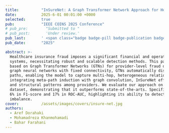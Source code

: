 ```yaml
---
title:          "InSureNet: A Graph Transformer Network Approach for Health Insurance Fraud Detection"
date:           2025-6-01 00:01:00 +0000
selected:       true
pub:            "IEEE COINS 2025 Conference"
# pub_pre:        "Submitted to "
# pub_post:       'Under review.'
pub_last:       ' <span class="badge badge-pill badge-publication badge-success">Spotlight</span>'
pub_date:       "2025"

abstract: >- 
  Healthcare insurance fraud imposes a significant financial and operational burden on medical
  systems, necessitating robust and scalable detection methods. This paper presents InSureNet, a novel framework
  based on Graph Transformer Networks (GTNs) for provider-level fraud detection. Unlike conventional
  graph neural networks with fixed connectivity, GTNs automatically discover and learn compositional meta-
  paths, enabling the model to capture multi-hop, heterogeneous relationships embedded in healthcare data. By
  integrating meta-path induction with graph convolution, InSureNet effectively models higher-order dependencies
  and structural patterns among providers. We evaluate our approach on a publicly available healthcare fraud
  dataset, demonstrating that it outperforms state-of-the-arts. Specifically, InSureNet achieves an improvement of
  6% in F1-score and 17% in ROC-AUC, highlighting its ability to detect complex fraud scenarios under class
  imbalance.
cover:          /assets/images/covers/insure-net.jpg
authors:
  - Aref Dorahaki
  - Mohamadreza Khanmohamadi
  - Bahar Farahani
---
```

